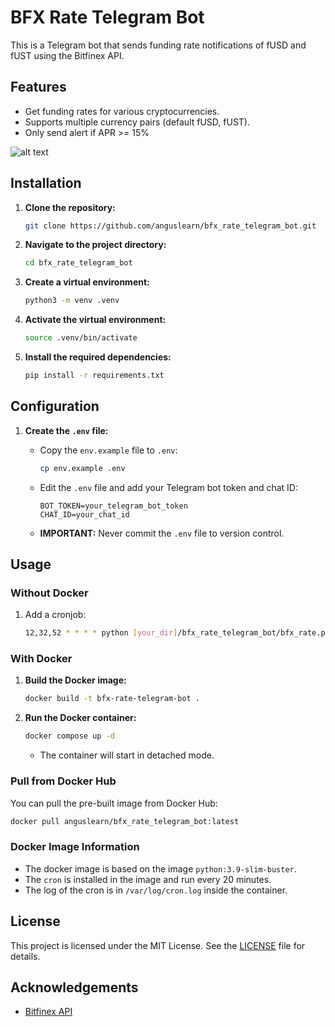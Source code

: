 # BFX Rate Telegram Bot

This is a Telegram bot that sends funding rate notifications of fUSD and fUST using the Bitfinex API.

## Features

-   Get funding rates for various cryptocurrencies.
-   Supports multiple currency pairs (default fUSD, fUST).
-   Only send alert if APR >= 15%

![alt text](https://i.imgur.com/xzk8GOy.png)

## Installation

1.  **Clone the repository:**
    ```sh
    git clone https://github.com/anguslearn/bfx_rate_telegram_bot.git
    ```

2.  **Navigate to the project directory:**
    ```sh
    cd bfx_rate_telegram_bot
    ```

3.  **Create a virtual environment:**
    ```sh
    python3 -m venv .venv
    ```

4.  **Activate the virtual environment:**
    ```sh
    source .venv/bin/activate
    ```

5.  **Install the required dependencies:**
    ```sh
    pip install -r requirements.txt
    ```

## Configuration

1.  **Create the `.env` file:**

    *   Copy the `env.example` file to `.env`:
        ```sh
        cp env.example .env
        ```
    *   Edit the `.env` file and add your Telegram bot token and chat ID:

        ```env
        BOT_TOKEN=your_telegram_bot_token
        CHAT_ID=your_chat_id
        ```

    *   **IMPORTANT:** Never commit the `.env` file to version control.

## Usage

### Without Docker

1. Add a cronjob:
    ```sh
    12,32,52 * * * * python [your_dir]/bfx_rate_telegram_bot/bfx_rate.py
    ```

### With Docker

1.  **Build the Docker image:**
    ```sh
    docker build -t bfx-rate-telegram-bot .
    ```

2.  **Run the Docker container:**

    ```sh
    docker compose up -d
    ```
    * The container will start in detached mode.

### Pull from Docker Hub

You can pull the pre-built image from Docker Hub:

```bash
docker pull anguslearn/bfx_rate_telegram_bot:latest
```

### Docker Image Information
* The docker image is based on the image `python:3.9-slim-buster`.
* The `cron` is installed in the image and run every 20 minutes.
* The log of the cron is in `/var/log/cron.log` inside the container.

## License

This project is licensed under the MIT License. See the [LICENSE](LICENSE) file for details.

## Acknowledgements

-   [Bitfinex API](https://docs.bitfinex.com/docs)
